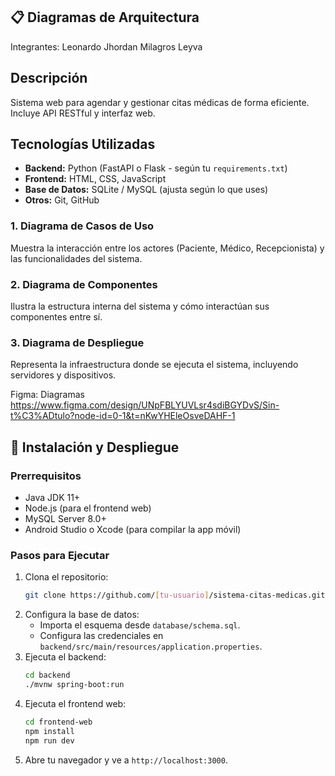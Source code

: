 
## 📋 Diagramas de Arquitectura
Integrantes: 
Leonardo 
Jhordan 
Milagros Leyva 

## Descripción
Sistema web para agendar y gestionar citas médicas de forma eficiente. Incluye API RESTful y interfaz web.

## Tecnologías Utilizadas
- **Backend:** Python (FastAPI o Flask - según tu `requirements.txt`)
- **Frontend:** HTML, CSS, JavaScript
- **Base de Datos:** SQLite / MySQL (ajusta según lo que uses)
- **Otros:** Git, GitHub


### 1. Diagrama de Casos de Uso
Muestra la interacción entre los actores (Paciente, Médico, Recepcionista) y las funcionalidades del sistema.


### 2. Diagrama de Componentes
Ilustra la estructura interna del sistema y cómo interactúan sus componentes entre sí.


### 3. Diagrama de Despliegue
Representa la infraestructura donde se ejecuta el sistema, incluyendo servidores y dispositivos.

Figma: Diagramas 
https://www.figma.com/design/UNpFBLYUVLsr4sdiBGYDvS/Sin-t%C3%ADtulo?node-id=0-1&t=nKwYHEleOsveDAHF-1

## 🚀 Instalación y Despliegue

### Prerrequisitos
- Java JDK 11+
- Node.js (para el frontend web)
- MySQL Server 8.0+
- Android Studio o Xcode (para compilar la app móvil)

### Pasos para Ejecutar
1.  Clona el repositorio:
    ```bash
    git clone https://github.com/[tu-usuario]/sistema-citas-medicas.git
    ```
2.  Configura la base de datos:
    - Importa el esquema desde `database/schema.sql`.
    - Configura las credenciales en `backend/src/main/resources/application.properties`.
3.  Ejecuta el backend:
    ```bash
    cd backend
    ./mvnw spring-boot:run
    ```
4.  Ejecuta el frontend web:
    ```bash
    cd frontend-web
    npm install
    npm run dev
    ```
5.  Abre tu navegador y ve a `http://localhost:3000`.


